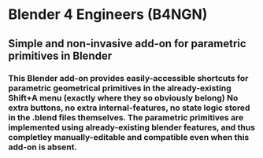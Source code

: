 # Blender 4 Engineers (B4NGN)
		
## Simple and non-invasive add-on for parametric primitives in Blender
###	This Blender add-on provides easily-accessible shortcuts for parametric geometrical primitives in the already-existing Shift+A menu (exactly where they so obviously belong) No extra buttons, no extra internal-features, no state logic stored in the .blend files themselves. The parametric primitives are implemented using already-existing blender features, and thus completley manually-editable and compatible even when this add-on is absent.

## 
